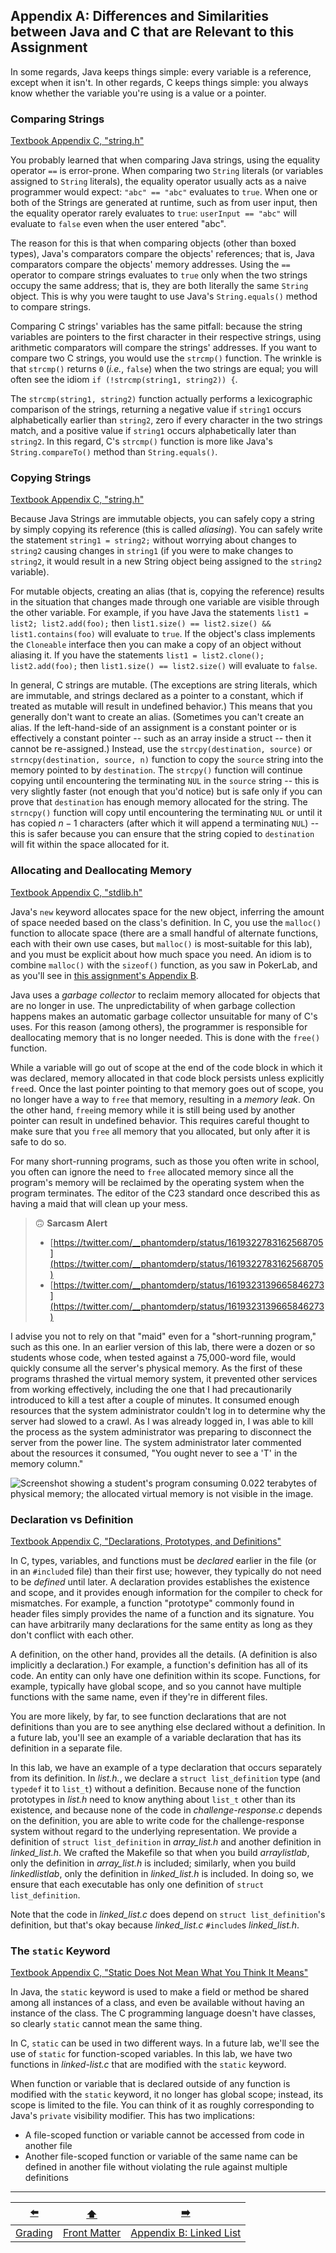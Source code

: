 ## Appendix A: Differences and Similarities between Java and C that are Relevant to this Assignment

In some regards, Java keeps things simple: every variable is a reference, except when it isn't.
In other regards, C keeps things simple: you always know whether the variable you're using is a value or a pointer.

### Comparing Strings

[Textbook Appendix C, "string.h"](https://unl.grlcontent.com/compeng2e/page/appendixc#c16)

You probably learned that when comparing Java strings, using the equality operator `==` is error-prone.
When comparing two `String` literals (or variables assigned to `String` literals), the equality operator usually acts as a naive programmer would expect:
`"abc" == "abc"` evaluates to `true`.
When one or both of the Strings are generated at runtime, such as from user input, then the equality operator rarely evaluates to `true`:
`userInput == "abc"` will evaluate to `false` even when the user entered "abc".

The reason for this is that when comparing objects (other than boxed types), Java's comparators compare the objects' references;
that is, Java comparators compare the objects' memory addresses.
Using the `==` operator to compare strings evaluates to `true` only when the two strings occupy the same address;
that is, they are both literally the same `String` object.
This is why you were taught to use Java's `String.equals()` method to compare strings.

Comparing C strings' variables has the same pitfall:
because the string variables are pointers to the first character in their respective strings, using arithmetic comparators will compare the strings' addresses.
If you want to compare two C strings, you would use the `strcmp()` function.
The wrinkle is that `strcmp()` returns `0` (*i.e.*, `false`) when the two strings are equal;
you will often see the idiom `if (!strcmp(string1, string2)) {`.

The `strcmp(string1, string2)` function actually performs a lexicographic comparison of the strings, returning a negative value if `string1` occurs alphabetically earlier than `string2`, zero if every character in the two strings match, and a positive value if `string1` occurs alphabetically later than `string2`.
In this regard, C's `strcmp()` function is more like Java's `String.compareTo()` method than `String.equals()`.

### Copying Strings

[Textbook Appendix C, "string.h"](https://unl.grlcontent.com/compeng2e/page/appendixc#c16)

Because Java Strings are immutable objects, you can safely copy a string by simply copying its reference (this is called *aliasing*).
You can safely write the statement `string1 = string2;` without worrying about changes to `string2` causing changes in `string1`
(if you were to make changes to `string2`, it would result in a new String object being assigned to the `string2` variable).

For mutable objects, creating an alias (that is, copying the reference) results in the situation that changes made through one variable are visible through the other variable.
For example, if you have Java the statements `list1 = list2; list2.add(foo);` then `list1.size() == list2.size() && list1.contains(foo)` will evaluate to `true`.
If the object's class implements the `Cloneable` interface then you can make a copy of an object without aliasing it.
If you have the statements `list1 = list2.clone(); list2.add(foo);` then `list1.size() == list2.size()` will evaluate to `false`.

In general, C strings are mutable.
(The exceptions are string literals, which are immutable, and strings declared as a pointer to a constant, which if treated as mutable will result in undefined behavior.)
This means that you generally don't want to create an alias.
(Sometimes you can't create an alias.
If the left-hand-side of an assignment is a constant pointer or is effectively a constant pointer -- such as an array inside a struct -- then it cannot be re-assigned.)
Instead, use the `strcpy(destination, source)` or `strncpy(destination, source, n)` function to copy the `source` string into the memory pointed to by `destination`.
The `strcpy()` function will continue copying until encountering the terminating `NUL` in the `source` string -- this is very slightly faster (not enough that you'd notice) but is safe only if you can prove that `destination` has enough memory allocated for the string.
The `strncpy()` function will copy until encountering the terminating `NUL` or until it has copied $n-1$ characters (after which it will append a terminating `NUL`) -- this is safer because you can ensure that the string copied to `destination` will fit within the space allocated for it.

### Allocating and Deallocating Memory

[Textbook Appendix C, "stdlib.h"](https://unl.grlcontent.com/compeng2e/page/appendixc#c15)

Java's `new` keyword allocates space for the new object, inferring the amount of space needed based on the class's definition.
In C, you use the `malloc()` function to allocate space 
(there are a small handful of alternate functions, each with their own use cases, but `malloc()` is most-suitable for this lab), 
and you must be explicit about how much space you need.
An idiom is to combine `malloc()` with the `sizeof()` function, as you saw in PokerLab, and as you'll see in [this assignment's Appendix B](BB-data-structure.md#c-implementation).

Java uses a *garbage collector* to reclaim memory allocated for objects that are no longer in use.
The unpredictability of when garbage collection happens makes an automatic garbage collector unsuitable for many of C's uses.
For this reason (among others), the programmer is responsible for deallocating memory that is no longer needed.
This is done with the `free()` function.

While a variable will go out of scope at the end of the code block in which it was declared, memory allocated in that code block persists unless explicitly `free`d.
Once the last pointer pointing to that memory goes out of scope, you no longer have a way to `free` that memory, resulting in a *memory leak*.
On the other hand, `free`ing memory while it is still being used by another pointer can result in undefined behavior.
This requires careful thought to make sure that you `free` all memory that you allocated, but only after it is safe to do so.

For many short-running programs, such as those you often write in school, you often can ignore the need to `free` allocated memory since all the program's memory will be reclaimed by the operating system when the program terminates.
The editor of the C23 standard once described this as having a maid that will clean up your mess.

> 🙃 **Sarcasm Alert**
> 
> - [https://twitter.com/__phantomderp/status/1619322783162568705](https://twitter.com/__phantomderp/status/1619322783162568705)
> - [https://twitter.com/__phantomderp/status/1619323139665846273](https://twitter.com/__phantomderp/status/1619323139665846273)

I advise you not to rely on that "maid" even for a "short-running program," such as this one.
In an earlier version of this lab, there were a dozen or so students whose code, when tested against a 75,000-word file, would quickly consume all the server's physical memory.
As the first of these programs thrashed the virtual memory system, it prevented other services from working effectively, including the one that I had precautionarily introduced to kill a test after a couple of minutes.
It consumed enough resources that the system administrator couldn't log in to determine why the server had slowed to a crawl.
As I was already logged in, I was able to kill the process as the system administrator was preparing to disconnect the server from the power line.
The system administrator later commented about the resources it consumed, "You ought never to see a 'T' in the memory column."

![Screenshot showing a student's program consuming 0.022 terabytes of physical memory;
the allocated virtual memory is not visible in the image.](too-much-memory-used.png)


### Declaration vs Definition

[Textbook Appendix C, "Declarations, Prototypes, and Definitions"](https://unl.grlcontent.com/compeng2e/page/appendixc#c6)

In C, types, variables, and functions must be *declared* earlier in the file (or in an `#include`d file) than their first use;
however, they typically do not need to be *defined* until later.
A declaration provides establishes the existence and scope, and it provides enough information for the compiler to check for mismatches.
For example, a function "prototype" commonly found in header files simply provides the name of a function and its signature.
You can have arbitrarily many declarations for the same entity as long as they don't conflict with each other.

A definition, on the other hand, provides all the details.
(A definition is also implicitly a declaration.)
For example, a function's definition has all of its code.
An entity can only have one definition within its scope.
Functions, for example, typically have global scope, and so you cannot have multiple functions with the same name, even if they're in different files.

You are more likely, by far, to see function declarations that are not definitions than you are to see anything else declared without a definition.
In a future lab, you'll see an example of a variable declaration that has its definition in a separate file.

In this lab, we have an example of a type declaration that occurs separately from its definition.
In *list.h.*, we declare a `struct list_definition` type (and `typedef` it to `list_t`) without a definition.
Because none of the function prototypes in *list.h* need to know anything about `list_t` other than its existence, and because none of the code in *challenge-response.c* depends on the definition, you are able to write code for the challenge-response system without regard to the underlying representation.
We provide a definition of `struct list_definition` in *array_list.h* and another definition in *linked_list.h*.
We crafted the Makefile so that when you build *arraylistlab*, only the definition in *array_list.h* is included;
similarly, when you build *linkedlistlab*, only the definition in *linked_list.h* is included.
In doing so, we ensure that each executable has only one definition of `struct list_definition`.

Note that the code in *linked_list.c* does depend on `struct list_definition`'s definition, but that's okay because *linked_list.c* `#include`s *linked_list.h*.

### The `static` Keyword

[Textbook Appendix C, "Static Does Not Mean What You Think It Means"](https://unl.grlcontent.com/compeng2e/page/appendixc#c9)

In Java, the `static` keyword is used to make a field or method be shared among all instances of a class, and even be available without having an instance of the class.
The C programming language doesn't have classes, so clearly `static` cannot mean the same thing.

In C, `static` can be used in two different ways.
In a future lab, we'll see the use of `static` for function-scoped variables.
In this lab, we have two functions in *linked-list.c* that are modified with the `static` keyword.

When function or variable that is declared outside of any function is modified with the `static` keyword, it no longer has global scope;
instead, its scope is limited to the file.
You can think of it as roughly corresponding to Java's `private` visibility modifier.
This has two implications:
- A file-scoped function or variable cannot be accessed from code in another file
- Another file-scoped function or variable of the same name can be defined in another file without violating the rule against multiple definitions

---

|   [⬅️](13-grading.md)    |      [⬆️](../README.md)      |           [➡️](BB-data-structure.md)            |
|:------------------------:|:----------------------------:|:-----------------------------------------------:|
| [Grading](13-grading.md) | [Front Matter](../README.md) | [Appendix B: Linked List](BB-data-structure.md) |
